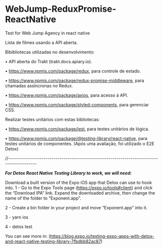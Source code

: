 # WebJump-ReduxPromise-ReactNative
Test for Web Jump Agency in react native


Lista de filmes usando a API aberta.

Bibibliotecas utilizadas no desenvolvimento:

• API aberta do Trakt (trakt.docs.apiary.io).

• https://www.npmjs.com/package/redux, para controle de estado.

• https://www.npmjs.com/package/redux-promise-middleware, para chamadas assíncronas no Redux.

• https://www.npmjs.com/package/axios, para acesso à API.

• https://www.npmjs.com/package/styled-components, para gerenciar CSS.


Realizar testes unitários com estas bibliotecas:


• https://www.npmjs.com/package/jest, para testes unitários de lógica.

• https://www.npmjs.com/package/@testing-library/react-native, para testes unitários de componentes.
(Após uma avaliação, foi utilizado o E2E Detox)

//--------------------------------------------------------------------------------------------

***For Detox React Native Testing Library to work, we will need:***

Download a built version of the Expo iOS app that Detox can use to hook into. 
1 - Go to the Expo Tools page (https://expo.io/tools#client) and click the “Download IPA” link. Expand the downloaded archive, then change the name of the folder to “Exponent.app”. 

2 - Create a bin folder in your project and move “Exponent.app” into it.

3 - yarn ios

4 - detox test

You can see more in: (https://blog.expo.io/testing-expo-apps-with-detox-and-react-native-testing-library-7fbdbb82ac87)






